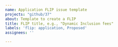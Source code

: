 ```yaml
---
name: Application FLIP issue template
projects: "github/37"
about: Template to create a FLIP
title: FLIP title, e.g., "Dynamic Inclusion fees"
labels: 'flip: application, Proposed'
assignees: ''

---
```


